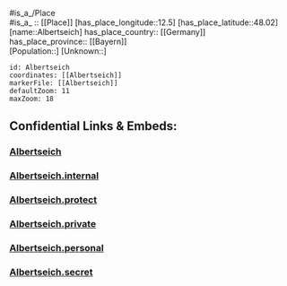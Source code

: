 ﻿---
location: [48.02,12.5] 
mapzoom: [7,12] 
mapmarker: city 
type: City
tags:
- geo/City


SpocWebEntityId: 28715
isDeleted: false
confidential: public

---
#is_a_/Place  
#is_a_ :: [[Place]] 
[has_place_longitude::12.5] 
[has_place_latitude::48.02] 
[name::Albertseich] 
has_place_country:: [[Germany]]  
has_place_province:: [[Bayern]]  
[Population::] 
[Unknown::] 


```leaflet
id: Albertseich
coordinates: [[Albertseich]] 
markerFile: [[Albertseich]] 
defaultZoom: 11 
maxZoom: 18
```


## Confidential Links & Embeds: 

### [Albertseich](/_public/Earth/Continent/Europe/Europe~Central/Germany/Germany~West/Bayern/counties~Bayern/Traunstein/cities~Traunstein/Altenmarkt~Alz/City/Albertseich.md) 

### [Albertseich.internal](/_internal/Earth/Continent/Europe/Europe~Central/Germany/Germany~West/Bayern/counties~Bayern/Traunstein/cities~Traunstein/Altenmarkt~Alz/City/Albertseich.internal.md) 

### [Albertseich.protect](/_protect/Earth/Continent/Europe/Europe~Central/Germany/Germany~West/Bayern/counties~Bayern/Traunstein/cities~Traunstein/Altenmarkt~Alz/City/Albertseich.protect.md) 

### [Albertseich.private](/_private/Earth/Continent/Europe/Europe~Central/Germany/Germany~West/Bayern/counties~Bayern/Traunstein/cities~Traunstein/Altenmarkt~Alz/City/Albertseich.private.md) 

### [Albertseich.personal](/_personal/Earth/Continent/Europe/Europe~Central/Germany/Germany~West/Bayern/counties~Bayern/Traunstein/cities~Traunstein/Altenmarkt~Alz/City/Albertseich.personal.md) 

### [Albertseich.secret](/_secret/Earth/Continent/Europe/Europe~Central/Germany/Germany~West/Bayern/counties~Bayern/Traunstein/cities~Traunstein/Altenmarkt~Alz/City/Albertseich.secret.md) 
